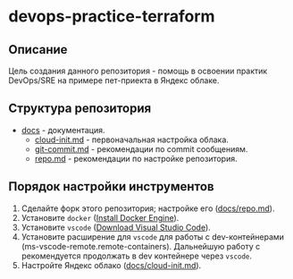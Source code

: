 # devops-practice-terraform

## Описание

Цель создания данного репозитория - помощь в освоении практик DevOps/SRE на примере пет-приекта в Яндекс облаке.

## Структура репозитория

- [docs](docs) - документация.
  - [cloud-init.md](docs/cloud-init.md) - первоначальная настройка облака.
  - [git-commit.md](docs/git-commits.md) - рекомендации по commit сообщениям.
  - [repo.md](docs/repo.md) - рекомендации по настройке репозитория.

## Порядок настройки инструментов

1. Сделайте форк этого репозитория; настройке его ([docs/repo.md](docs/repo.md)).
2. Установите `docker` ([Install Docker Engine](https://docs.docker.com/engine/install/)).
3. Установите `vscode` ([Download Visual Studio Code](https://code.visualstudio.com/download)). 
4. Установите расширение для `vscode` для работы с dev-контейнерами (ms-vscode-remote.remote-containers). Дальнейшую работу с рекомендуется продолжать в dev контейнере через `vscode`.
5. Настройте Яндекс облако ([docs/cloud-init.md](docs/cloud-init.md)).
